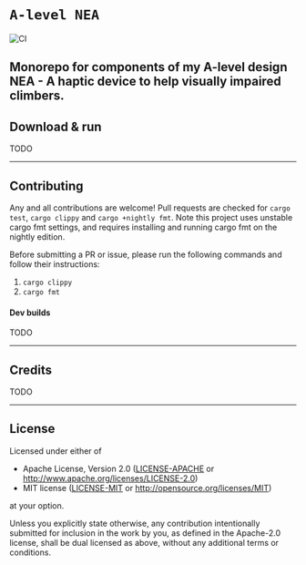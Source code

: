 `A-level NEA`
==================
![CI](https://github.com/Sycrosity/nea/actions/workflows/ci.yml/badge.svg)

Monorepo for components of my A-level design NEA - A haptic device to help visually impaired climbers.
-------

## Download & run

TODO

<!-- #### From source

1. Install rust at [rustup.rs](https://rustup.rs)
2. Install espup at [esp-rs/espup](https://github.com/esp-rs/espup)
3. Clone the repo `git clone https://github.com/Sycrosity/nea-watch.git`
4. `cd nea`
5. `cargo run --release` (do not use `cargo run`! On embedded devices the runtime performance of debug mode is orders of magnitude slower. -->

-------

## Contributing

Any and all contributions are welcome! Pull requests are checked for `cargo test`, `cargo clippy` and `cargo +nightly fmt`. Note this project uses unstable cargo fmt settings, and requires installing and running cargo fmt on the nightly edition.

Before submitting a PR or issue, please run the following commands and follow their instructions:
1. `cargo clippy`
2. `cargo fmt`

#### Dev builds

TODO

-------

## Credits

TODO

-------

## License
Licensed under either of

 - Apache License, Version 2.0
   ([LICENSE-APACHE](LICENSE-APACHE) or <http://www.apache.org/licenses/LICENSE-2.0>)
 - MIT license
   ([LICENSE-MIT](LICENSE-MIT) or <http://opensource.org/licenses/MIT>)

at your option.

Unless you explicitly state otherwise, any contribution intentionally submitted for inclusion in the work by you, as defined in the Apache-2.0 license, shall be dual licensed as above, without any additional terms or conditions.
